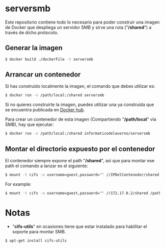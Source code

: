 # serversmb
Este repositorio contiene todo lo necesario para poder construir una imagen de Docker que despliega un servidor SMB y sirve una ruta ("**/shared**") a través de dicho protocolo.

## Generar la imagen

```sh
$ docker build ./dockerFile -t serversmb
```

## Arrancar un contenedor

Si has construido localmente la imagen, el comando que debes utilizar es:
```sh
$ docker run -v /path/local:/shared serversmb
```
Si no quieres construirte la imagen, puedes utilizar una ya construida que se encuentra publicada en [Docker hub](https://hub.docker.com/r/informaticodelaverno/serversmb).

Para crear un contenedor de esta imagen  (Compartiendo "**/path/local**" vía SMB), hay que ejecutar:
```sh
$ docker run -v /path/local:/shared informaticodelaverno/serversmb
```
## Montar el directorio expuesto por el contenedor
El contenedor siempre expone el path "**/shared**", así que para montar ese path el comando a lanzar es el siguiente:
```sh
$ mount -t cifs -o username=guest,password="" //IPDelContenedor/shared /path/local/de/montaje
```
For example:
```sh
$ mount -t cifs -o username=guest,password="" //172.17.0.2/shared /path/local/de/montaje
```
# Notas
- "**cifs-utils**" en ocasiones tiene que estar instalado para habilitar el soporte para montar SMB.
```sh
$ apt-get install cifs-utils
```
